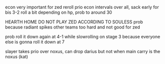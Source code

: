 econ very important for zed reroll
prio econ intervals over all, sack early for bis
3-2 roll a bit depending on hp, prob to around 30

HEARTH HOME DO NOT PLAY ZED ACCORDING TO SOULESS
prob because radiant spikes other teams too hard and not good for zed

prob roll it down again at 4-1 while slowrolling on stage 3 because
everyone else is gonna roll it down at 7

slayer takes prio over noxus, can drop darius but not when main carry
is the noxus (kat)